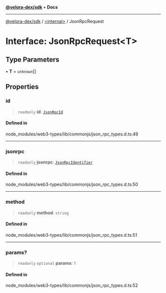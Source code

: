 [**@velora-dex/sdk**](../../README.md) • **Docs**

***

[@velora-dex/sdk](../../globals.md) / [\<internal\>](../README.md) / JsonRpcRequest

# Interface: JsonRpcRequest\<T\>

## Type Parameters

• **T** = `unknown`[]

## Properties

### id

> `readonly` **id**: [`JsonRpcId`](../type-aliases/JsonRpcId.md)

#### Defined in

node\_modules/web3-types/lib/commonjs/json\_rpc\_types.d.ts:49

***

### jsonrpc

> `readonly` **jsonrpc**: [`JsonRpcIdentifier`](../namespaces/Users_andriishymkiv_paraswap_paraswap-sdk_node_modules_web3-types_lib_commonjs_index/type-aliases/JsonRpcIdentifier.md)

#### Defined in

node\_modules/web3-types/lib/commonjs/json\_rpc\_types.d.ts:50

***

### method

> `readonly` **method**: `string`

#### Defined in

node\_modules/web3-types/lib/commonjs/json\_rpc\_types.d.ts:51

***

### params?

> `readonly` `optional` **params**: `T`

#### Defined in

node\_modules/web3-types/lib/commonjs/json\_rpc\_types.d.ts:52
